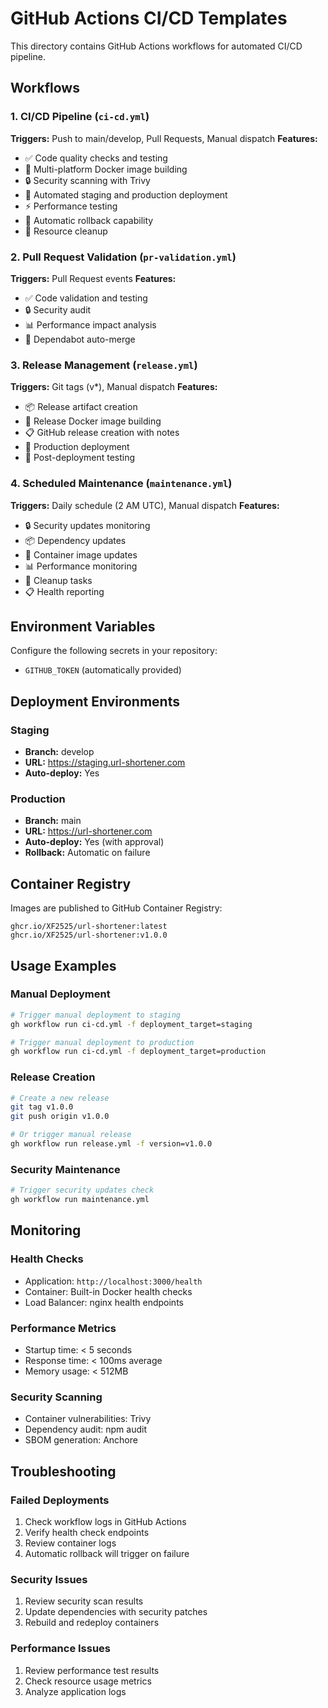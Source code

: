 # GitHub Actions CI/CD Templates

This directory contains GitHub Actions workflows for automated CI/CD pipeline.

## Workflows

### 1. CI/CD Pipeline (`ci-cd.yml`)
**Triggers:** Push to main/develop, Pull Requests, Manual dispatch
**Features:**
- ✅ Code quality checks and testing
- 🐳 Multi-platform Docker image building
- 🔒 Security scanning with Trivy
- 🚀 Automated staging and production deployment
- ⚡ Performance testing
- 🔄 Automatic rollback capability
- 🧹 Resource cleanup

### 2. Pull Request Validation (`pr-validation.yml`)
**Triggers:** Pull Request events
**Features:**
- ✅ Code validation and testing
- 🔒 Security audit
- 📊 Performance impact analysis
- 🤖 Dependabot auto-merge

### 3. Release Management (`release.yml`)
**Triggers:** Git tags (v*), Manual dispatch
**Features:**
- 📦 Release artifact creation
- 🐳 Release Docker image building
- 📋 GitHub release creation with notes
- 🚀 Production deployment
- 🧪 Post-deployment testing

### 4. Scheduled Maintenance (`maintenance.yml`)
**Triggers:** Daily schedule (2 AM UTC), Manual dispatch
**Features:**
- 🔒 Security updates monitoring
- 📦 Dependency updates
- 🐳 Container image updates
- 📊 Performance monitoring
- 🧹 Cleanup tasks
- 📋 Health reporting

## Environment Variables

Configure the following secrets in your repository:
- `GITHUB_TOKEN` (automatically provided)

## Deployment Environments

### Staging
- **Branch:** develop
- **URL:** https://staging.url-shortener.com
- **Auto-deploy:** Yes

### Production
- **Branch:** main
- **URL:** https://url-shortener.com
- **Auto-deploy:** Yes (with approval)
- **Rollback:** Automatic on failure

## Container Registry

Images are published to GitHub Container Registry:
```
ghcr.io/XF2525/url-shortener:latest
ghcr.io/XF2525/url-shortener:v1.0.0
```

## Usage Examples

### Manual Deployment
```bash
# Trigger manual deployment to staging
gh workflow run ci-cd.yml -f deployment_target=staging

# Trigger manual deployment to production
gh workflow run ci-cd.yml -f deployment_target=production
```

### Release Creation
```bash
# Create a new release
git tag v1.0.0
git push origin v1.0.0

# Or trigger manual release
gh workflow run release.yml -f version=v1.0.0
```

### Security Maintenance
```bash
# Trigger security updates check
gh workflow run maintenance.yml
```

## Monitoring

### Health Checks
- Application: `http://localhost:3000/health`
- Container: Built-in Docker health checks
- Load Balancer: nginx health endpoints

### Performance Metrics
- Startup time: < 5 seconds
- Response time: < 100ms average
- Memory usage: < 512MB

### Security Scanning
- Container vulnerabilities: Trivy
- Dependency audit: npm audit
- SBOM generation: Anchore

## Troubleshooting

### Failed Deployments
1. Check workflow logs in GitHub Actions
2. Verify health check endpoints
3. Review container logs
4. Automatic rollback will trigger on failure

### Security Issues
1. Review security scan results
2. Update dependencies with security patches
3. Rebuild and redeploy containers

### Performance Issues
1. Review performance test results
2. Check resource usage metrics
3. Analyze application logs